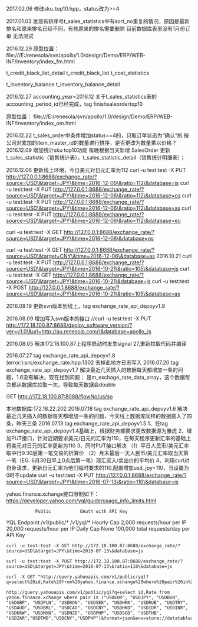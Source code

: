 2017.02.06
修改sku_top10.hpp，status改为>=4

2017.01.03
发现有排序号t_sales_statistics中有sort_no重复的情况，原因是最新排名和原来排名已经不同，有些原来的排名需要删除
目前数据库表里没有1月份订单 无法测试

2016.12.29
原型位置：file:///E:/renesola/svn/apollo/1.0/design/Demo/ERP/WEB-INF/Inventory/index_fm.html



t_credit_black_list_detail
t_credit_black_list
t_cost_statistics



t_inventory_balance
t_inventory_balance_detail

2016.12.27
accounting_year=2016.12
关于t_sales_statistics表的accounting_period_id已经完成，tag finishsaleordertop10

原型位置：
file:///E:/renesola/svn/apollo/1.0/design/Demo/ERP/WEB-INF/Inventory/index_om.html

2016.12.22
t_sales_order中条件增加status==4的，只取订单状态为“确认”的
按公司对累加的item_master_id的数量进行排序，是否更改为数量乘以价格？
2016.12.09
增加统计sku top10功能
每晚根据当天新增 SalesOrder 更新 t_sales_statistic（销售统计表），t_sales_statistic_detail（销售统计明细表）；

2016.12.06
 更新线上环境，今日美元对日元汇率为112
curl -u test:test -X PUT http://127.0.0.1:8688/exchange_rate/?source=USD\&target=JPY\&time=2016-12-06\&ratio=112\&database=js
curl -u test:test -X PUT http://127.0.0.1:8688/exchange_rate/?source=USD\&target=JPY\&time=2016-12-06\&ratio=112\&database=os
curl -u test:test -X PUT http://127.0.0.1:8688/exchange_rate/?source=USD\&target=JPY\&time=2016-12-06\&ratio=112\&database=as
curl -u test:test -X PUT http://127.0.0.1:8688/exchange_rate/?source=USD\&target=JPY\&time=2016-12-06\&ratio=112\&database=eu

curl -u test:test -X GET http://127.0.0.1:8688/exchange_rate/?source=USD\&target=JPY\&time=2016-12-06\&database=os

curl -u test:test -X GET http://127.0.0.1:8688/exchange_rate/?source=USD\&target=CNY\&time=2016-12-06\&database=as
2016.10.21
curl -u test:test -X PUT http://127.0.0.1:8688/exchange_rate/?source=USD\&target=JPY\&time=2016-10-21\&ratio=105\&database=js
curl -u test:test -X GET http://127.0.0.1:8688/exchange_rate/?source=USD\&target=JPY\&time=2016-10-21\&database=js
curl -u test:test -X POST http://127.0.0.1:8688/exchange_rate/?source=USD\&target=JPY\&time=2016-10-21\&ratio=105\&database=as

2016.08.19 更新svn版本到线上，tag exchange_rate_api_depoyv1.9

2016.08.09
增加写入svn版本的接口
//curl -u test:test -X PUT http://172.18.100.87:8688/deploy_software_version/?ver=v1.0\&url=http://au.renesola.com/\&database=apollo_js

2016.08.05 解决172.18.100.87上程序启动时发生signal 27,重新拉取代码并编译

2016.07.27 tag exchange_rate_api_depoyv1.8
(error:):src/exchange_rate.hpp:1302  去掉此地方日志写入
2016.07.20 tag exchange_rate_api_depoyv1.7
解决最近几天插入的数据每天都增加一条的问题，1.6没有解决，现在找到问题：
是m_exchage_rate_data_array，这个数据每次都从数据库拉取一次，导致每天数据会double


GET http://172.18.100.87:8088/flowNo/us/so

本地数据库:172.18.22.202
2016.07.18 tag exchange_rate_api_depoyv1.6
解决最近几天插入的数据每天都增加一条的问题，今天线上数据库同样的数据插入了四条，昨天三条
2016.07.13 tag exchange_rate_api_depoyv1.5
	1、在tag exchange_rate_api_depoyv1.4基础上，根据财务部要求更改数据源为雅虎
	2、增加PUT接口，针对近期要求美元/日元的汇率为110，在每天程序更新汇率的基础上将美元对日元的汇率更新为110
	3、同时PUT接口解决
		（1）平日人民币/美元汇率取中行9.30后第一笔交易的折算价
		（2）月末最后一天人民币/美元汇率取当天第一笔（EG. 6月30日早上0点后第一笔）现汇买入/卖出价的平均价
	4、利用curl对自身请求，更新日元汇率为他们临时要求的110,配置增加usd_jpy=110，当设置为0时不update
	curl -u test:test -X PUT http://127.0.0.1:8688/exchange_rate/?source=USD\&target=JPY\&time=2016-07-13\&ratio=110\&database=js

yahoo.finance.xchange接口限制如下：
https://developer.yahoo.com/yql/guide/usage_info_limits.html


               Public	        OAuth with API Key
YQL Endpoint	/v1/public/*	/v1/yql/*
Hourly Cap	2,000 requests/hour per IP	20,000 requests/hour per IP
Daily Cap	None	100,000 total requests/day per API Key


	curl -u test:test -X GET http://172.18.100.87:8688/exchange_rate/?source=USD\&target=JPY\&time=2016-07-13\&database=js

	curl -u test:test -X POST http://172.18.100.87:8688/exchange_rate/?source=USD\&target=JPY\&time=2016-07-13\&ratio=110\&database=js

	curl -X GET "http://query.yahooapis.com/v1/public/yql?q=select%20id,Rate%20from%20yahoo.finance.xchange%20where%20pair%20in%20(%22USDEUR%22,%20%22USDJPY%22,%20%22USDBGN%22,%20%22USDGBP%22,%20%22USDPLN%22,%20%22USDRON%22,%20%22USDSEK%22,%20%22USDHRK%22,%20%22USDRUB%22,%20%22USDTRY%22,%20%22USDAUD%22,%20%22USDBRL%22,%20%22USDCAD%22,%20%22USDCNY%22,%20%22USDHKD%22,%20%22USDIDR%22,%20%22USDINR%22,%20%22USDKRW%22,%20%22USDMXN%22,%20%22USDNZD%22,%20%22USDPHP%22,%20%22USDSGD%22,%20%22USDTHB%22,%20%22USDZAR%22,%22USDTWD%22,%22USDCNY%22,%22USDPHP%22)&format=json&env=store://datatables.org/alltableswithkeys"

	http://query.yahooapis.com/v1/public/yql?q=select id,Rate from yahoo.finance.xchange where pair in ("USDEUR", "USDJPY", "USDBGN", "USDGBP", "USDPLN", "USDRON", "USDSEK", "USDHRK", "USDRUB", "USDTRY", "USDAUD", "USDBRL", "USDCAD", "USDCNY", "USDHKD", "USDIDR", "USDINR", "USDKRW", "USDMXN", "USDNZD", "USDPHP", "USDSGD", "USDTHB", "USDZAR","USDTWD","USDCNY","USDPHP")&format=json&env=store://datatables.org/alltableswithkeys